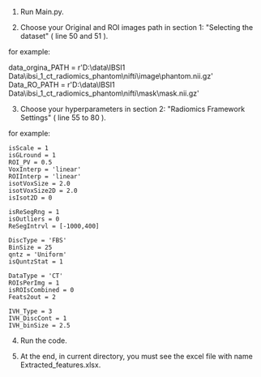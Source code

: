 
1) Run Main.py.

2) Choose your Original and ROI images path in section 1: "Selecting the dataset" ( line 50 and 51 ).

for example:

data_orgina_PATH = r'D:\data\IBSI1 Data\ibsi_1_ct_radiomics_phantom\nifti\image\phantom.nii.gz'
Data_RO_PATH = r'D:\data\IBSI1 Data\ibsi_1_ct_radiomics_phantom\nifti\mask\mask.nii.gz'

3) Choose your hyperparameters in section 2: "Radiomics Framework Settings" ( line 55 to 80 ).

for example:

    isScale = 1
    isGLround = 1
    ROI_PV = 0.5
    VoxInterp = 'linear'
    ROIInterp = 'linear'
    isotVoxSize = 2.0
    isotVoxSize2D = 2.0
    isIsot2D = 0

    isReSegRng = 1
    isOutliers = 0
    ReSegIntrvl = [-1000,400]

    DiscType = 'FBS'
    BinSize = 25
    qntz = 'Uniform'
    isQuntzStat = 1

    DataType = 'CT'
    ROIsPerImg = 1
    isROIsCombined = 0
    Feats2out = 2

    IVH_Type = 3
    IVH_DiscCont = 1
    IVH_binSize = 2.5

4) Run the code.

5) At the end, in current directory, you must see the excel file with name Extracted_features.xlsx.
